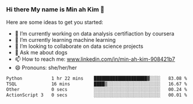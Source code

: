 ### Hi there My name is Min ah Kim 👋

Here are some ideas to get you started:

- 🔭 I’m currently working on data analysis certifiaction by coursera
- 🌱 I’m currently learning machine learning
- 👯 I’m looking to collaborate on data science projects
- 💬 Ask me about dogs
- 📫 How to reach me: www.linkedin.com/in/min-ah-kim-908421b7
- 😄 Pronouns: she/her/her

<!--START_SECTION:waka-->

```txt
Python           1 hr 22 mins    ████████████████████▓░░░░   83.08 %
TSQL             16 mins         ████▒░░░░░░░░░░░░░░░░░░░░   16.67 %
Other            0 secs          ░░░░░░░░░░░░░░░░░░░░░░░░░   00.24 %
ActionScript 3   0 secs          ░░░░░░░░░░░░░░░░░░░░░░░░░   00.01 %
```

<!--END_SECTION:waka-->
